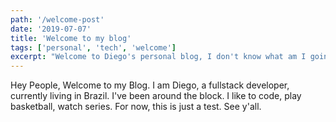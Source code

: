 ```yaml
---
path: '/welcome-post'
date: '2019-07-07'
title: 'Welcome to my blog'
tags: ['personal', 'tech', 'welcome']
excerpt: "Welcome to Diego's personal blog, I don't know what am I going to write about yet."
---
```


Hey People,
Welcome to my Blog.
I am Diego, a fullstack developer, currently living in Brazil. I've been around the block.
I like to code, play basketball, watch series.
For now, this is just a test.
See y'all.

